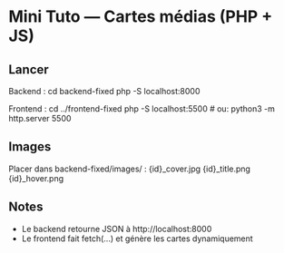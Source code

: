 # Mini Tuto — Cartes médias (PHP + JS)

## Lancer
Backend :
  cd backend-fixed
  php -S localhost:8000

Frontend :
  cd ../frontend-fixed
  php -S localhost:5500   # ou: python3 -m http.server 5500

## Images
Placer dans backend-fixed/images/ :
  {id}_cover.jpg  {id}_title.png  {id}_hover.png

## Notes
- Le backend retourne JSON à http://localhost:8000
- Le frontend fait fetch(...) et génère les cartes dynamiquement
